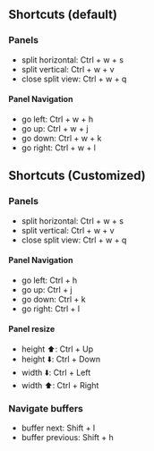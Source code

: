 ## Shortcuts (default)

### Panels

- split horizontal: Ctrl + w + s
- split vertical: Ctrl + w + v
- close split view: Ctrl + w + q

#### Panel Navigation

- go left: Ctrl + w + h
- go up: Ctrl + w + j
- go down: Ctrl + w + k
- go right: Ctrl + w + l

## Shortcuts (Customized)

### Panels

- split horizontal: Ctrl + w + s
- split vertical: Ctrl + w + v
- close split view: Ctrl + w + q

#### Panel Navigation

- go left: Ctrl + h
- go up: Ctrl + j
- go down: Ctrl + k
- go right: Ctrl + l

#### Panel resize

- height ⬆️: Ctrl + Up
- height ⬇️: Ctrl + Down
- width ⬇️: Ctrl + Left
- width ⬆️: Ctrl + Right

### Navigate buffers

- buffer next: Shift + l
- buffer previous: Shift + h
